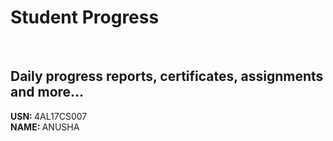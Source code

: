 # Student Progress
<br>

## Daily progress reports, certificates, assignments and more...

<b> USN: </b> 4AL17CS007   <br>
<b> NAME: </b>  ANUSHA
